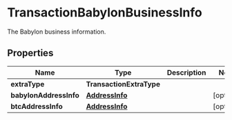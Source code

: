 

# TransactionBabylonBusinessInfo

The Babylon business information.

## Properties

| Name | Type | Description | Notes |
|------------ | ------------- | ------------- | -------------|
|**extraType** | **TransactionExtraType** |  |  |
|**babylonAddressInfo** | [**AddressInfo**](AddressInfo.md) |  |  [optional] |
|**btcAddressInfo** | [**AddressInfo**](AddressInfo.md) |  |  [optional] |



